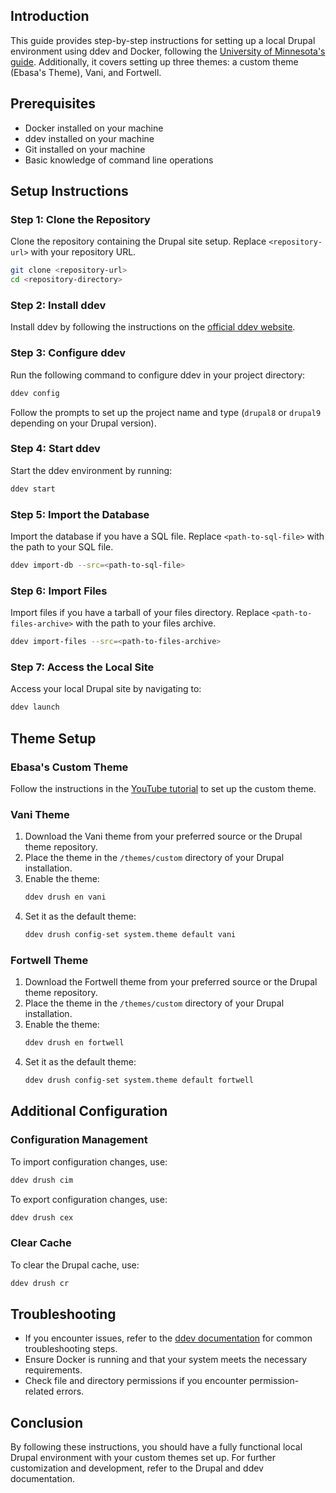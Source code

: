 ## Introduction
This guide provides step-by-step instructions for setting up a local Drupal environment using ddev and Docker, following the [University of Minnesota's guide](https://it.umn.edu/services-technologies/how-tos/drupal-enterprise-set-local-environment). Additionally, it covers setting up three themes: a custom theme (Ebasa's Theme), Vani, and Fortwell.

## Prerequisites
- Docker installed on your machine
- ddev installed on your machine
- Git installed on your machine
- Basic knowledge of command line operations

## Setup Instructions

### Step 1: Clone the Repository
Clone the repository containing the Drupal site setup. Replace `<repository-url>` with your repository URL.
```sh
git clone <repository-url>
cd <repository-directory>
```

### Step 2: Install ddev
Install ddev by following the instructions on the [official ddev website](https://ddev.readthedocs.io/en/stable/#installation).

### Step 3: Configure ddev
Run the following command to configure ddev in your project directory:
```sh
ddev config
```
Follow the prompts to set up the project name and type (`drupal8` or `drupal9` depending on your Drupal version).

### Step 4: Start ddev
Start the ddev environment by running:
```sh
ddev start
```

### Step 5: Import the Database
Import the database if you have a SQL file. Replace `<path-to-sql-file>` with the path to your SQL file.
```sh
ddev import-db --src=<path-to-sql-file>
```

### Step 6: Import Files
Import files if you have a tarball of your files directory. Replace `<path-to-files-archive>` with the path to your files archive.
```sh
ddev import-files --src=<path-to-files-archive>
```

### Step 7: Access the Local Site
Access your local Drupal site by navigating to:
```sh
ddev launch
```

## Theme Setup

### Ebasa's Custom Theme
Follow the instructions in the [YouTube tutorial](https://www.youtube.com/watch?v=XOV8VNTAvek&list=PLUBR53Dw-Ef818EUxzNoWKcQ7PYUXpFFA) to set up the custom theme.

### Vani Theme
1. Download the Vani theme from your preferred source or the Drupal theme repository.
2. Place the theme in the `/themes/custom` directory of your Drupal installation.
3. Enable the theme:
    ```sh
    ddev drush en vani
    ```
4. Set it as the default theme:
    ```sh
    ddev drush config-set system.theme default vani
    ```

### Fortwell Theme
1. Download the Fortwell theme from your preferred source or the Drupal theme repository.
2. Place the theme in the `/themes/custom` directory of your Drupal installation.
3. Enable the theme:
    ```sh
    ddev drush en fortwell
    ```
4. Set it as the default theme:
    ```sh
    ddev drush config-set system.theme default fortwell
    ```

## Additional Configuration

### Configuration Management
To import configuration changes, use:
```sh
ddev drush cim
```

To export configuration changes, use:
```sh
ddev drush cex
```

### Clear Cache
To clear the Drupal cache, use:
```sh
ddev drush cr
```

## Troubleshooting
- If you encounter issues, refer to the [ddev documentation](https://ddev.readthedocs.io/en/stable/#troubleshooting) for common troubleshooting steps.
- Ensure Docker is running and that your system meets the necessary requirements.
- Check file and directory permissions if you encounter permission-related errors.

## Conclusion
By following these instructions, you should have a fully functional local Drupal environment with your custom themes set up. For further customization and development, refer to the Drupal and ddev documentation.

